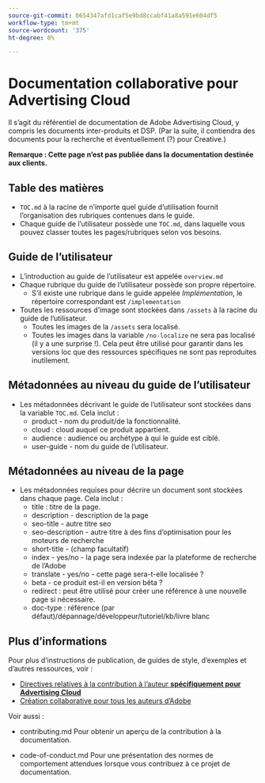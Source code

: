 ```yaml
---
source-git-commit: 0654347afd1caf5e9bd8ccabf41a8a591e604df5
workflow-type: tm+mt
source-wordcount: '375'
ht-degree: 0%

---
```

# Documentation collaborative pour Advertising Cloud

Il s’agit du référentiel de documentation de Adobe Advertising Cloud, y compris les documents inter-produits et DSP. (Par la suite, il contiendra des documents pour la recherche et éventuellement (?) pour Creative.)

**Remarque : Cette page n’est pas publiée dans la documentation destinée aux clients.**

## Table des matières

+ `TOC.md` à la racine de n’importe quel guide d’utilisation fournit l’organisation des rubriques contenues dans le guide.
+ Chaque guide de l’utilisateur possède une `TOC.md`, dans laquelle vous pouvez classer toutes les pages/rubriques selon vos besoins.


## Guide de l’utilisateur

+ L’introduction au guide de l’utilisateur est appelée `overview.md`
+ Chaque rubrique du guide de l’utilisateur possède son propre répertoire.
   + S’il existe une rubrique dans le guide appelée *Implémentation*, le répertoire correspondant est `/implementation`
+ Toutes les ressources d’image sont stockées dans `/assets` à la racine du guide de l’utilisateur.
   + Toutes les images de la `/assets` sera localisé.
   + Toutes les images dans la variable `/no-localize` ne sera pas localisé (il y a une surprise !). Cela peut être utilisé pour garantir dans les versions loc que des ressources spécifiques ne sont pas reproduites inutilement.

## Métadonnées au niveau du guide de l’utilisateur

+ Les métadonnées décrivant le guide de l’utilisateur sont stockées dans la variable `TOC.md`. Cela inclut :
   + product - nom du produit/de la fonctionnalité.
   + cloud : cloud auquel ce produit appartient.
   + audience : audience ou archétype à qui le guide est ciblé.
   + user-guide - nom du guide de l’utilisateur.

## Métadonnées au niveau de la page

+ Les métadonnées requises pour décrire un document sont stockées dans chaque page. Cela inclut :
   + title : titre de la page.
   + description - description de la page
   + seo-title - autre titre seo
   + seo-description - autre titre à des fins d’optimisation pour les moteurs de recherche
   + short-title - (champ facultatif)
   + index - yes/no - la page sera indexée par la plateforme de recherche de l’Adobe
   + translate - yes/no - cette page sera-t-elle localisée ?
   + beta - ce produit est-il en version bêta ?
   + redirect : peut être utilisé pour créer une référence à une nouvelle page si nécessaire.
   + doc-type : référence (par défaut)/dépannage/développeur/tutoriel/kb/livre blanc

## Plus d’informations

Pour plus d’instructions de publication, de guides de style, d’exemples et d’autres ressources, voir :

+ [Directives relatives à la contribution à l’auteur **spécifiquement pour Advertising Cloud**](https://wiki.corp.adobe.com/pages/viewpage.action?spaceKey=EfficientFrontier&amp;title=Contributing+Author+Guidelines+for+Advertising+Cloud+Help)
+ [Création collaborative pour tous les auteurs d’Adobe](https://experienceleague.adobe.com/docs/authoring-guide-exl/using/home.html)

Voir aussi :

+ contributing.md Pour obtenir un aperçu de la contribution à la documentation.

<!-- * guidelines.md For an overview on what is expected in contributions and how to compose your documentation contributions. -->
+ code-of-conduct.md Pour une présentation des normes de comportement attendues lorsque vous contribuez à ce projet de documentation.
